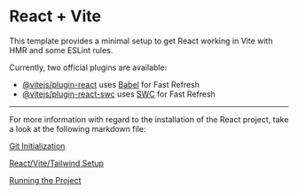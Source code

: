 # React + Vite

This template provides a minimal setup to get React working in Vite with HMR and some ESLint rules.

Currently, two official plugins are available:

- [@vitejs/plugin-react](https://github.com/vitejs/vite-plugin-react/blob/main/packages/plugin-react/README.md) uses [Babel](https://babeljs.io/) for Fast Refresh
- [@vitejs/plugin-react-swc](https://github.com/vitejs/vite-plugin-react-swc) uses [SWC](https://swc.rs/) for Fast Refresh


---

For more information with regard to the installation of the React project, take a look at the following markdown file:

[Git Initialization](documentation/getting-setup/git.md)

[React/Vite/Tailwind Setup](documentation/getting-setup/react-vite-tailwind.md)

[Running the Project](documentation/running-the-project/runnining-the-project.md)

